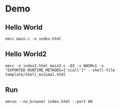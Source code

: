 # Demo

## Hello World

`emcc main.c -o index.html`

## Hello World2

`emcc -o index2.html main2.c -O3 -s WASM=1 -s "EXPORTED_RUNTIME_METHODS=['ccall']" --shell-file template/shell_minimal.html`

## Run
`emrun --no_browser index.html --port 80`